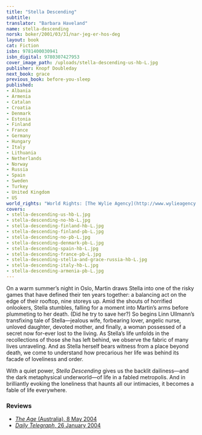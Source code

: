```yaml
---
title: "Stella Descending"
subtitle:
translator: "Barbara Haveland"
name: stella-descending
norsk: boker/2001/03/31/nar-jeg-er-hos-deg
layout: book
cat: Fiction
isbn: 9781400030941
isbn_digital: 9780307427953
cover_image_path: /uploads/stella-descending-us-hb-L.jpg
publisher: Knopf Doubleday
next_book: grace
previous_book: before-you-sleep
published:
- Albania
- Armenia
- Catalan
- Croatia
- Denmark
- Estonia
- Finland
- France
- Germany
- Hungary
- Italy
- Lithuania
- Netherlands
- Norway
- Russia
- Spain
- Sweden
- Turkey
- United Kingdom
- US
world_rights: "World Rights: [The Wylie Agency](http://www.wylieagency.com/)"
covers:
- stella-descending-us-hb-L.jpg  
- stella-descending-no-hb-L.jpg  
- stella-descending-finland-hb-L.jpg  
- stella-descending-finland-pb-L.jpg  
- stella-descending-no-pb-L.jpg  
- stella-descending-denmark-pb-L.jpg  
- stella-descending-spain-hb-L.jpg  
- stella-descending-france-pb-L.jpg  
- stella-descending-stella-and-grace-russia-hb-L.jpg  
- stella-descending-italy-hb-L.jpg  
- stella-descending-armenia-pb-L.jpg 
---
```

On a warm summer’s night in Oslo, Martin draws Stella into one of the risky games that have defined their ten years together: a balancing act on the edge of their rooftop, nine storeys up. Amid the shouts of horrified onlookers, Stella stumbles, falling for a moment into Martin’s arms before plummeting to her death. (Did he try to save her?) So begins Linn Ullmann’s transfixing tale of Stella—jealous wife, forbearing lover, angelic nurse, unloved daughter, devoted mother, and finally, a woman possessed of a secret now for-ever lost to the living. As Stella’s life unfolds in the recollections of those she has left behind, we observe the fabric of many lives unraveling. And as Stella herself bears witness from a place beyond death, we come to understand how precarious her life was behind its facade of loveliness and order.

 With a quiet power,  *Stella Descending* gives us the backlit dailiness—and the dark metaphysical underworld—of life in a fabled metropolis. And in brilliantly evoking the loneliness that haunts all our intimacies, it becomes a fable of life everywhere. 

### Reviews

- [*The Age* (Australia), 8 May 2004](/assets/files/Age-08-05-2004.pdf)  
- [*Daily Telegraph*, 26 January 2004](/assets/files/Telegraph-26-01-2004.pdf)
